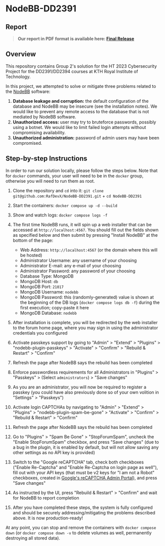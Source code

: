 # NodeBB-DD2391

## Report

> **Our report in PDF format is available here: [Final Release](https://github.com/RafDevX/NodeBB-DD2391/releases/tag/submission)**

## Overview

This repository contains Group 2's solution for the HT 2023 Cybersecurity Project for the DD2391/DD2394 courses at KTH Royal Institute of Technology.

In this project, we attempted to solve or mitigate three problems related to the [NodeBB](https://github.com/NodeBB/NodeBB) software:

1. **Database leakage and corruption:** the default configuration of the database and NodeBB may be insecure (see the installation notes). We would like to prevent any remote access to the database that is not mediated by NodeBB software.
2. **Unauthorized access:** user may try to bruteforce passwords, possibly using a botnet. We would like to limit failed login attempts without compromising availability.
3. **Unauthorized administration:** password of admin users may have been compromised.

## Step-by-step Instructions

In order to run our solution locally, please follow the steps below. Note that for `docker` commands, your user will need to be in the `docker` group, otherwise you will need to run them as root.

1. Clone the repository and `cd` into it: `git clone git@github.com:RafDevX/NodeBB-DD2391.git` + `cd NodeBB-DD2391`
2. Start the containers: `docker compose up -d --build`
3. Show and watch logs: `docker compose logs -f`
4. The first time NodeBB runs, it will spin up a web installer that can be accessed at `http://localhost:4567`. You should fill out the fields shown as specified below and then submit by pressing "Install NodeBB" at the bottom of the page:

    - Web Address: `http://localhost:4567` (or the domain where this will be hosted)
    - Administrator Username: any username of your choosing
    - Administrator E-mail: any e-mail of your choosing
    - Administrator Password: any password of your choosing
    - Database Type: MongoDB
    - MongoDB Host: `db`
    - MongoDB Port: `21017`
    - MongoDB Username: `nodebb`
    - MongoDB Password: this (randomly-generated) value is shown at the beginning of the DB logs (`docker compose logs db -f`) during the first execution; copy-paste it here
    - MongoDB Database: `nodebb`

5. After installation is complete, you will be redirected by the web installer to the forum home page, where you may sign in using the administrator credentials you configured
6. Activate passkeys support by going to "Admin" > "Extend" > "Plugins" > "nodebb-plugin-passkeys" > "Activate" > "Confirm" > "Rebuild & Restart" > "Confirm"
7. Refresh the page after NodeBB says the rebuild has been completed
8. Enforce passwordless requirements for all Administrators in "Plugins" > "Passkeys" > (Select `administrators`) > "Save changes"
9. As you are an administrator, you will now be required to register a passkey (you could have also previously done so of your own volition in "Settings" > "Passkeys")
10. Activate login CAPTCHAs by navigating to "Admin" > "Extend" > "Plugins" > "nodebb-plugin-spam-be-gone" > "Activate" > "Confirm" > "Rebuild & Restart" > "Confirm"
11. Refresh the page after NodeBB says the rebuild has been completed
12. Go to "Plugins" > "Spam Be Gone" > "StopForumSpam", uncheck the "Enable StopForumSpam" checkbox, and press "Save changes" (due to a bug in the plugin, it is enabled by default, but will not allow saving any other settings as no API key is provided)
13. Switch to the "Google reCAPTCHA" tab, check both checkboxes ("Enable Re-Captcha" and "Enable Re-Captcha on login page as well"), fill out with your API keys (that must be v2 keys for "I am not a Robot" checkboxes, created in [Google's reCAPTCHA Admin Portal](https://www.google.com/recaptcha/admin)), and press "Save changes"
14. As instructed by the UI, press "Rebuild & Restart" > "Confirm" and wait for NodeBB to report completion
15. After you have completed these steps, the system is fully configured and should be securely addressing/mitigating the problems described above. It is now production-ready!

At any point, you can stop and remove the containers with `docker compose down` (or `docker compose down -v` to delete volumes as well, permanently destroying all stored data).
